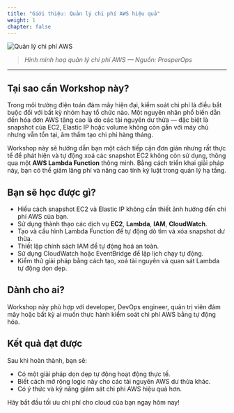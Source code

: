 ```yaml
---
title: "Giới thiệu: Quản lý chi phí AWS hiệu quả"
weight: 1
chapter: false
---
```


![Quản lý chi phí AWS](https://www.prosperops.com/wp-content/uploads/2023/11/Blog-Featured-Image_8-Understanding-AWS-Cost-Management-1.jpg)

> *Hình minh hoạ quản lý chi phí AWS — Nguồn: ProsperOps*

---

## Tại sao cần Workshop này?

Trong môi trường điện toán đám mây hiện đại, kiểm soát chi phí là điều bắt buộc đối với bất kỳ nhóm hay tổ chức nào. Một nguyên nhân phổ biến dẫn đến hóa đơn AWS tăng cao là do các tài nguyên dư thừa — đặc biệt là snapshot của EC2, Elastic IP hoặc volume không còn gắn với máy chủ nhưng vẫn tồn tại, âm thầm tạo chi phí hàng tháng.

Workshop này sẽ hướng dẫn bạn một cách tiếp cận đơn giản nhưng rất thực tế để phát hiện và tự động xoá các snapshot EC2 không còn sử dụng, thông qua một **AWS Lambda Function** thông minh. Bằng cách triển khai giải pháp này, bạn có thể giảm lãng phí và nâng cao tính kỷ luật trong quản lý hạ tầng.

## Bạn sẽ học được gì?

- Hiểu cách snapshot EC2 và Elastic IP không cần thiết ảnh hưởng đến chi phí AWS của bạn.
- Sử dụng thành thạo các dịch vụ **EC2**, **Lambda**, **IAM**, **CloudWatch**.
- Tạo và cấu hình Lambda Function để tự động dò tìm và xóa snapshot dư thừa.
- Thiết lập chính sách IAM để tự động hoá an toàn.
- Sử dụng CloudWatch hoặc EventBridge để lập lịch chạy tự động.
- Kiểm thử giải pháp bằng cách tạo, xoá tài nguyên và quan sát Lambda tự động dọn dẹp.

## Dành cho ai?

Workshop này phù hợp với developer, DevOps engineer, quản trị viên đám mây hoặc bất kỳ ai muốn thực hành kiểm soát chi phí AWS bằng tự động hóa.

## Kết quả đạt được

Sau khi hoàn thành, bạn sẽ:
- Có một giải pháp dọn dẹp tự động hoạt động thực tế.
- Biết cách mở rộng logic này cho các tài nguyên AWS dư thừa khác.
- Có ý thức và kỹ năng giám sát chi phí AWS hiệu quả hơn.

Hãy bắt đầu tối ưu chi phí cho cloud của bạn ngay hôm nay!
